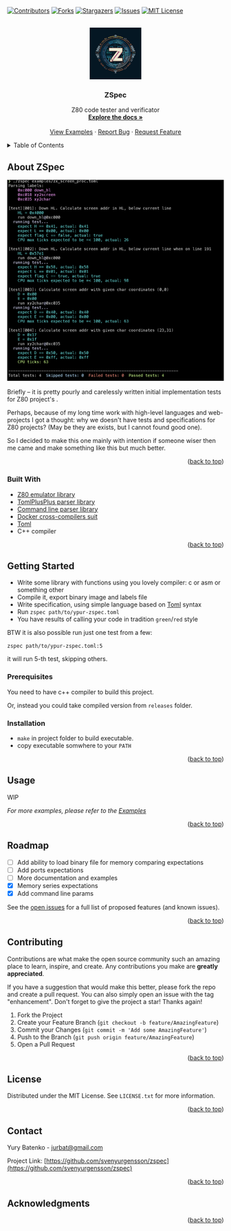 <a name="readme-top"></a>


<!-- PROJECT SHIELDS -->
<!--
*** I'm using markdown "reference style" links for readability.
*** Reference links are enclosed in brackets [ ] instead of parentheses ( ).
*** See the bottom of this document for the declaration of the reference variables
*** for contributors-url, forks-url, etc. This is an optional, concise syntax you may use.
*** https://www.markdownguide.org/basic-syntax/#reference-style-links
-->
[![Contributors][contributors-shield]][contributors-url]
[![Forks][forks-shield]][forks-url]
[![Stargazers][stars-shield]][stars-url]
[![Issues][issues-shield]][issues-url]
[![MIT License][license-shield]][license-url]


<!-- PROJECT LOGO -->
<br />
<div align="center">
  <a href="https://github.com/svenyurgensson/zspec">
    <img src="assets/logo.jpg" alt="Logo" width="120" height="120">
  </a>

<h3 align="center">ZSpec</h3>

  <p align="center">
    Z80 code tester and verificator
    <br />
    <a href="https://github.com/svenyurgensson/zspec/tree/main/Readme.md"><strong>Explore the docs »</strong></a>
    <br />
    <br />
    <a href="https://github.com/svenyurgensson/zspec/tree/main/examples">View Examples</a>
    ·
    <a href="https://github.com/svenyurgensson/zspec/issues/new?labels=bug&template=bug-report---.md">Report Bug</a>
    ·
    <a href="https://github.com/svenyurgensson/zspec/issues/new?labels=enhancement&template=feature-request---.md">Request Feature</a>
  </p>
</div>



<!-- TABLE OF CONTENTS -->
<details>
  <summary>Table of Contents</summary>
  <ol>
    <li>
      <a href="#about-the-project">About The Project</a>
      <ul>
        <li><a href="#built-with">Built With</a></li>
      </ul>
    </li>
    <li>
      <a href="#getting-started">Getting Started</a>
      <ul>
        <li><a href="#prerequisites">Prerequisites</a></li>
        <li><a href="#installation">Installation</a></li>
      </ul>
    </li>
    <li><a href="#usage">Usage</a></li>
    <li><a href="#roadmap">Roadmap</a></li>
    <li><a href="#contributing">Contributing</a></li>
    <li><a href="#license">License</a></li>
    <li><a href="#contact">Contact</a></li>
    <li><a href="#acknowledgments">Acknowledgments</a></li>
  </ol>
</details>



<!-- ABOUT THE PROJECT -->
## About ZSpec

[![ZSpec Screen Shot][product-screenshot]](https://github.com/svenyurgensson/zspec)

Briefly – it is pretty pourly and carelessly written initial implementation tests for Z80 project's .

Perhaps, because of my long time work with high-level languages and web-projects I got a thought: why we doesn't have tests and specifications for Z80 projects? (May be they are exists, but I cannot found good one).

So I decided to make this one mainly with intention if someone wiser then me came and make something like this but much better.

<p align="right">(<a href="#readme-top">back to top</a>)</p>


### Built With

* [Z80 emulator library][z80-emul-url]
* [TomlPlusPlus parser library][tomlplusplus-url]
* [Command line parser library][cmdparser-url]
* [Docker cross-compilers suit][dockcross-url]
* [Toml][toml-url]
* C++ compiler


<p align="right">(<a href="#readme-top">back to top</a>)</p>



<!-- GETTING STARTED -->
## Getting Started

* Write some library with functions using you lovely compiler: c or asm or something other
* Compile it, export binary image and labels file
* Write specification, using simple language based on [Toml][toml-url] syntax
* Run `zspec path/to/ypur-zspec.toml`
* You have results of calling your code in tradition `green`/`red` style

BTW it is also possible run just one test from a few:

    zspec path/to/ypur-zspec.toml:5

it will run 5-th test, skipping others.

### Prerequisites

You need to have c++ compiler to build this project.

Or, instead you could take compiled version from `releases` folder.

### Installation

* `make` in project folder to build executable.
* copy executable somwhere to your `PATH`

<p align="right">(<a href="#readme-top">back to top</a>)</p>



<!-- USAGE EXAMPLES -->
## Usage

WIP

_For more examples, please refer to the [Examples](https://github.com/svenyurgensson/zspec/tree/main/examples)_

<p align="right">(<a href="#readme-top">back to top</a>)</p>



<!-- ROADMAP -->
## Roadmap

- [ ] Add ability to load binary file for memory comparing expectations
- [ ] Add ports expectations
- [ ] More documentation and examples
- [x] Memory series expectations
- [x] Add command line params

See the [open issues](https://github.com/svenyurgensson/zspec/issues) for a full list of proposed features (and known issues).

<p align="right">(<a href="#readme-top">back to top</a>)</p>



<!-- CONTRIBUTING -->
## Contributing

Contributions are what make the open source community such an amazing place to learn, inspire, and create. Any contributions you make are **greatly appreciated**.

If you have a suggestion that would make this better, please fork the repo and create a pull request. You can also simply open an issue with the tag "enhancement".
Don't forget to give the project a star! Thanks again!

1. Fork the Project
2. Create your Feature Branch (`git checkout -b feature/AmazingFeature`)
3. Commit your Changes (`git commit -m 'Add some AmazingFeature'`)
4. Push to the Branch (`git push origin feature/AmazingFeature`)
5. Open a Pull Request

<p align="right">(<a href="#readme-top">back to top</a>)</p>



<!-- LICENSE -->
## License

Distributed under the MIT License. See `LICENSE.txt` for more information.

<p align="right">(<a href="#readme-top">back to top</a>)</p>



<!-- CONTACT -->
## Contact

Yury Batenko - jurbat@gmail.com

Project Link: [https://github.com/svenyurgensson/zspec](https://github.com/svenyurgensson/zspec)

<p align="right">(<a href="#readme-top">back to top</a>)</p>



<!-- ACKNOWLEDGMENTS -->
## Acknowledgments


<p align="right">(<a href="#readme-top">back to top</a>)</p>



<!-- MARKDOWN LINKS & IMAGES -->
<!-- https://www.markdownguide.org/basic-syntax/#reference-style-links -->
[contributors-shield]: https://img.shields.io/github/contributors/svenyurgensson/zspec.svg?style=for-the-badge
[contributors-url]: https://github.com/svenyurgensson/zspec/graphs/contributors
[forks-shield]: https://img.shields.io/github/forks/svenyurgensson/zspec.svg?style=for-the-badge
[forks-url]: https://github.com/svenyurgensson/zspec/network/members
[stars-shield]: https://img.shields.io/github/stars/svenyurgensson/zspec.svg?style=for-the-badge
[stars-url]: https://github.com/svenyurgensson/zspec/stargazers
[issues-shield]: https://img.shields.io/github/issues/svenyurgensson/zspec.svg?style=for-the-badge
[issues-url]: https://github.com/svenyurgensson/zspec/issues
[license-shield]: https://img.shields.io/github/license/svenyurgensson/zspec.svg?style=for-the-badge
[license-url]: https://github.com/svenyurgensson/zspec/blob/master/LICENSE.txt
[product-screenshot]: assets/screenshot.png

[z80-emul-url]: https://github.com/suzukiplan/z80
[toml-url]: https://toml.io/en/
[tomlplusplus-url]: https://github.com/marzer/tomlplusplus
[cmdparser-url]: https://github.com/FlorianRappl/CmdParser
[dockcross-url]: https://github.com/dockcross/dockcross